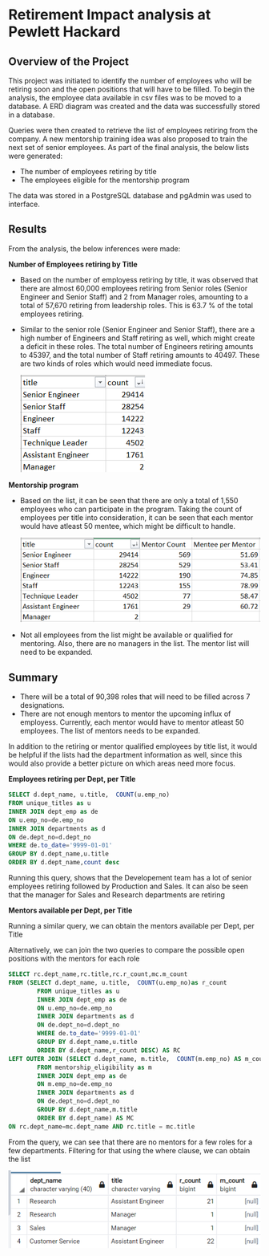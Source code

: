 # Retirement Impact analysis at Pewlett Hackard

## Overview of the Project
This project was initiated to identify the number of employees who will be retiring soon and the open positions that will have to be filled. To begin the analysis, the employee data available in csv files was to be moved to a database. A ERD diagram was created and the data was successfully stored in a database. 

Queries were then created to retrieve the list of employees retiring from the company. A new mentorship training idea was also proposed to train the next set of senior employees. As part of the final analysis, the below lists were generated:
- The number of employees retiring by title
- The employees eligible for the mentorship program

The data was stored in a PostgreSQL database and pgAdmin was used to interface.

## Results
From the analysis, the below inferences were made:

**Number of Employees retiring by Title**   

- Based on the number of employess retiring by title, it was observed that there are almost 60,000 employees retiring from Senior roles (Senior Engineer and Senior Staff) and 2 from Manager roles, amounting to a total of 57,670 retiring from leadership roles. This is 63.7 % of the total employees retiring.  
- Similar to the senior role (Senior Engineer and Senior Staff), there are a high number of Engineers and Staff retiring as well, which might create a deficit in these roles. The total number of Engineers retiring amounts to 45397, and the total number of Staff retiring amounts to 40497. These are two kinds of roles which would need immediate focus.
 
     ![Retiring Employee Count](https://github.com/Dhanushree27/Pewlett-Hackard-Analysis/blob/main/Images/Retiring_count_by_title.PNG) 

**Mentorship program**

- Based on the list, it can be seen that there are only a total of 1,550 employees who can participate in the program. Taking the count of employees per title into consideration, it can be seen that each mentor would have atleast 50 mentee, which might be difficult to handle. 

     ![Mentee per Mentor](https://github.com/Dhanushree27/Pewlett-Hackard-Analysis/blob/main/Images/Mentee_per_Mentor.PNG)

- Not all employees from the list might be available or qualified for mentoring. Also, there are no managers in the list. The mentor list will need to be expanded. 

## Summary

- There will be a total of 90,398 roles that will need to be filled across 7 designations.
- There are not enough mentors to mentor the upcoming influx of employess. Currently, each mentor would have to mentor atleast 50 employees. The list of mentors needs to be expanded.

In addition to the retiring or mentor qualified employees by title list, it would be helpful if the lists had the department information as well, since this would also provide a better picture on which areas need more focus.

**Employees retiring per Dept, per Title**
```sql
SELECT d.dept_name, u.title,  COUNT(u.emp_no) 
FROM unique_titles as u
INNER JOIN dept_emp as de
ON u.emp_no=de.emp_no
INNER JOIN departments as d
ON de.dept_no=d.dept_no
WHERE de.to_date='9999-01-01'
GROUP BY d.dept_name,u.title
ORDER BY d.dept_name,count desc
```
Running this query, shows that the Developement team has a lot of senior employees retiring followed by Production and Sales. It can also be seen that the manager for Sales and Research departments are retiring

**Mentors available per Dept, per Title**

Running a similar query, we can obtain the mentors available per Dept, per Title

Alternatively, we can join the two queries to compare the possible open positions with the mentors for each role

```sql
SELECT rc.dept_name,rc.title,rc.r_count,mc.m_count
FROM (SELECT d.dept_name, u.title,  COUNT(u.emp_no)as r_count
        FROM unique_titles as u
        INNER JOIN dept_emp as de
        ON u.emp_no=de.emp_no
        INNER JOIN departments as d
        ON de.dept_no=d.dept_no
        WHERE de.to_date='9999-01-01'
        GROUP BY d.dept_name,u.title
        ORDER BY d.dept_name,r_count DESC) AS RC
LEFT OUTER JOIN (SELECT d.dept_name, m.title,  COUNT(m.emp_no) AS m_count
        FROM mentorship_eligibility as m
        INNER JOIN dept_emp as de
        ON m.emp_no=de.emp_no
        INNER JOIN departments as d
        ON de.dept_no=d.dept_no
        GROUP BY d.dept_name,m.title
        ORDER BY d.dept_name) AS MC
ON rc.dept_name=mc.dept_name AND rc.title = mc.title                       
```

From the query, we can see that there are no mentors for a few roles for a few departments. Filtering for that using the where clause, we can obtain the list 

   ![No Mentor](https://github.com/Dhanushree27/Pewlett-Hackard-Analysis/blob/main/Images/No_Mentor.PNG)







